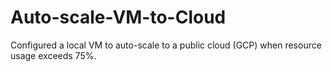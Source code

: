 # Auto-scale-VM-to-Cloud
Configured a local VM to auto-scale to a public cloud (GCP) when resource usage exceeds 75%.
